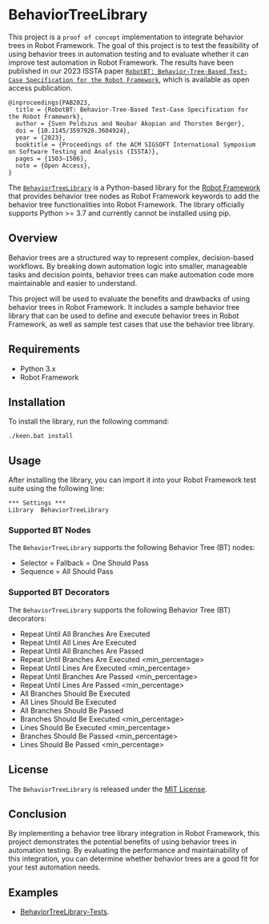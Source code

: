 # BehaviorTreeLibrary

This project is a `proof of concept` implementation to integrate behavior trees in Robot Framework. The goal of this project is to test the feasibility of using behavior trees in automation testing and to evaluate whether it can improve test automation in Robot Framework. The results have been published in our 2023 ISSTA paper [`RobotBT: Behavior-Tree-Based Test-Case Specification for the Robot Framework`](https://doi.org/10.1145/3597926.3604924), which is available as open access publication.

```
@inproceedings{PAB2023,
  title = {RobotBT: Behavior-Tree-Based Test-Case Specification for the Robot Framework},
  author = {Sven Peldszus and Noubar Akopian and Thorsten Berger},  
  doi = {10.1145/3597926.3604924},
  year = {2023},
  booktitle = {Proceedings of the ACM SIGSOFT International Symposium on Software Testing and Analysis (ISSTA)},
  pages = {1503–1506},
  note = {Open Access},
}
```

The [`BehaviorTreeLibrary`](https://github.com/noubar/RobotFramework-BehaviorTreeLibrary) is a Python-based library for the [Robot Framework](https://robotframework.org/) that provides behavior tree nodes as Robot Framework keywords to add the behavior tree functionalities into Robot Framework.
The library officially supports Python >= 3.7 and currently cannot be installed using pip.


## Overview

Behavior trees are a structured way to represent complex, decision-based workflows. By breaking down automation logic into smaller, manageable tasks and decision points, behavior trees can make automation code more maintainable and easier to understand.

This project will be used to evaluate the benefits and drawbacks of using behavior trees in Robot Framework. It includes a sample behavior tree library that can be used to define and execute behavior trees in Robot Framework, as well as sample test cases that use the behavior tree library.

## Requirements

- Python 3.x
- Robot Framework

## Installation

To install the library, run the following command:

```
./keen.bat install
```

## Usage

After installing the library, you can import it into your Robot Framework test suite using the following line:

```
*** Settings ***
Library  BehaviorTreeLibrary
```

### Supported BT Nodes

The `BehaviorTreeLibrary` supports the following Behavior Tree (BT) nodes:

- Selector = Fallback = One Should Pass
- Sequence = All Should Pass

### Supported BT Decorators

The `BehaviorTreeLibrary` supports the following Behavior Tree (BT) decorators:

- Repeat Until All Branches Are Executed
- Repeat Until All Lines Are Executed
- Repeat Until All Branches Are Passed
- Repeat Until Branches Are Executed  \<min_percentage>
- Repeat Until Lines Are Executed  \<min_percentage>
- Repeat Until Branches Are Passed  \<min_percentage>
- Repeat Until Lines Are Passed  \<min_percentage>
- All Branches Should Be Executed
- All Lines Should Be Executed
- All Branches Should Be Passed
- Branches Should Be Executed  \<min_percentage>
- Lines Should Be Executed  \<min_percentage>
- Branches Should Be Passed  \<min_percentage>
- Lines Should Be Passed  \<min_percentage>

## License

The `BehaviorTreeLibrary` is released under the [MIT License](https://opensource.org/licenses/MIT).

## Conclusion

By implementing a behavior tree library integration in Robot Framework, this project demonstrates the potential benefits of using behavior trees in automation testing. By evaluating the performance and maintainability of this integration, you can determine whether behavior trees are a good fit for your test automation needs.

## Examples

- [BehaviorTreeLibrary-Tests](https://github.com/noubar/BehaviorTreeLibrary-Tests).
